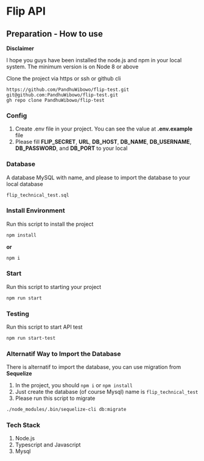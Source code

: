 # Flip API

## Preparation - How to use

**Disclaimer**

I hope you guys have been installed the node.js and npm in your local system. The minimum version is on Node 8 or above

Clone the project via https or ssh or github cli

```
https://github.com/PandhuWibowo/flip-test.git
git@github.com:PandhuWibowo/flip-test.git
gh repo clone PandhuWibowo/flip-test
```

### Config

1. Create .env file in your project. You can see the value at **.env.example** file
2. Please fill **FLIP_SECRET**, **URL**, **DB_HOST**, **DB_NAME**, **DB_USERNAME**, **DB_PASSWORD**, and **DB_PORT** to your local


### Database

A database MySQL with name, and please to import the database to your local database

```bash
flip_technical_test.sql
```

### Install Environment

Run this script to install the project

```bash
npm install
```
**or**

```bash
npm i
```
### Start

Run this script to starting your project

```bash
npm run start
```

### Testing

Run this script to start API test

```bash
npm run start-test
```

### Alternatif Way to Import the Database

There is alternatif to import the database, you can use migration from **Sequelize**

1. In the project, you should ```npm i``` or ```npm install```
2. Just create the database (of course Mysql) name is ```flip_technical_test```
3. Please run this script to migrate

```bash
./node_modules/.bin/sequelize-cli db:migrate
```

### Tech Stack
1. Node.js
2. Typescript and Javascript
3. Mysql
